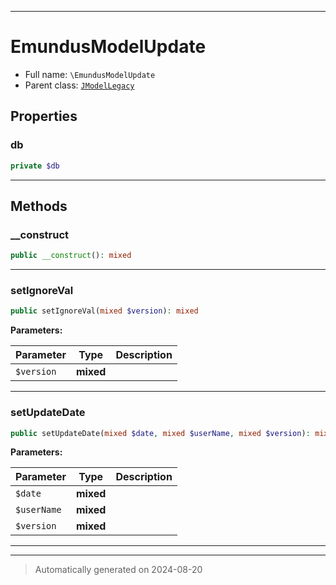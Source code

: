 ***

# EmundusModelUpdate





* Full name: `\EmundusModelUpdate`
* Parent class: [`JModelLegacy`](./JModelLegacy.md)



## Properties


### db



```php
private $db
```






***

## Methods


### __construct



```php
public __construct(): mixed
```












***

### setIgnoreVal



```php
public setIgnoreVal(mixed $version): mixed
```








**Parameters:**

| Parameter | Type | Description |
|-----------|------|-------------|
| `$version` | **mixed** |  |





***

### setUpdateDate



```php
public setUpdateDate(mixed $date, mixed $userName, mixed $version): mixed
```








**Parameters:**

| Parameter | Type | Description |
|-----------|------|-------------|
| `$date` | **mixed** |  |
| `$userName` | **mixed** |  |
| `$version` | **mixed** |  |





***


***
> Automatically generated on 2024-08-20
